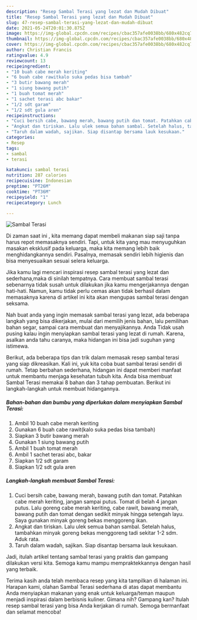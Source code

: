 ```yaml
---
description: "Resep Sambal Terasi yang lezat dan Mudah Dibuat"
title: "Resep Sambal Terasi yang lezat dan Mudah Dibuat"
slug: 47-resep-sambal-terasi-yang-lezat-dan-mudah-dibuat
date: 2021-05-24T20:01:30.875Z
image: https://img-global.cpcdn.com/recipes/cbac357afe0038bb/680x482cq70/sambal-terasi-foto-resep-utama.jpg
thumbnail: https://img-global.cpcdn.com/recipes/cbac357afe0038bb/680x482cq70/sambal-terasi-foto-resep-utama.jpg
cover: https://img-global.cpcdn.com/recipes/cbac357afe0038bb/680x482cq70/sambal-terasi-foto-resep-utama.jpg
author: Christian Francis
ratingvalue: 4.9
reviewcount: 13
recipeingredient:
- "10 buah cabe merah keriting"
- "6 buah cabe rawitkalo suka pedas bisa tambah"
- "3 butir bawang merah"
- "1 siung bawang putih"
- "1 buah tomat merah"
- "1 sachet terasi abc bakar"
- "1/2 sdt garam"
- "1/2 sdt gula aren"
recipeinstructions:
- "Cuci bersih cabe, bawang merah, bawang putih dan tomat. Patahkan cabe merah keriting, jangan sampai putus. Tomat di belah 4 jangan putus. Lalu goreng cabe merah keriting, cabe rawit, bawang merah, bawang putih dan tomat dengan sedikit minyak hingga setengah layu. Saya gunakan minyak goreng bekas menggoreng ikan."
- "Angkat dan tiriskan. Lalu ulek semua bahan sambal. Setelah halus, tambahkan minyak goreng bekas menggoreng tadi sekitar 1-2 sdm. Aduk rata."
- "Taruh dalam wadah, sajikan. Siap disantap bersama lauk kesukaan."
categories:
- Resep
tags:
- sambal
- terasi

katakunci: sambal terasi 
nutrition: 287 calories
recipecuisine: Indonesian
preptime: "PT26M"
cooktime: "PT36M"
recipeyield: "1"
recipecategory: Lunch

---
```



![Sambal Terasi](https://img-global.cpcdn.com/recipes/cbac357afe0038bb/680x482cq70/sambal-terasi-foto-resep-utama.jpg)

Di zaman  saat ini , kita memang dapat membeli makanan siap saji tanpa harus repot memasaknya sendiri. Tapi, untuk kita yang mau menyuguhkan masakan eksklusif pada keluarga, maka kita memang lebih baik menghidangkannya sendiri. Pasalnya, memasak sendiri lebih higienis dan bisa menyesuaikan sesuai selera keluarga.

Jika kamu lagi mencari inspirasi resep sambal terasi yang lezat dan sederhana,maka di sinilah tempatnya. Cara membuat sambal terasi  sebenarnya tidak susah untuk dilakukan jika kamu mengerjakannya dengan hati-hati. Namun, kamu tidak perlu cemas akan tidak berhasil dalam memasaknya 
karena di artikel ini kita akan mengupas sambal terasi dengan seksama.  



Nah buat anda yang ingin memasak sambal terasi yang lezat, ada beberapa langkah yang bisa dikerjakan, mulai dari memilih jenis bahan, lalu pemilihan bahan segar, sampai cara membuat dan menyajikannya. Anda Tidak usah pusing kalau ingin menyiapkan sambal terasi yang lezat di rumah. Karena, asalkan anda  tahu caranya, maka hidangan ini bisa jadi suguhan yang istimewa.

Berikut, ada beberapa tips dan trik dalam memasak resep sambal terasi yang siap dikreasikan. Kali ini, yuk kita coba buat sambal terasi sendiri di rumah. Tetap berbahan sederhana, hidangan ini dapat memberi manfaat untuk membantu menjaga kesehatan tubuh kita. Anda bisa membuat Sambal Terasi memakai 8 bahan dan 3 tahap pembuatan. Berikut ini langkah-langkah untuk membuat hidangannya.

<!--inarticleads1-->

##### Bahan-bahan dan bumbu yang diperlukan dalam menyiapkan Sambal Terasi:

1. Ambil 10 buah cabe merah keriting
1. Gunakan 6 buah cabe rawit(kalo suka pedas bisa tambah)
1. Siapkan 3 butir bawang merah
1. Gunakan 1 siung bawang putih
1. Ambil 1 buah tomat merah
1. Ambil 1 sachet terasi abc, bakar
1. Siapkan 1/2 sdt garam
1. Siapkan 1/2 sdt gula aren




<!--inarticleads2-->

##### Langkah-langkah membuat Sambal Terasi:

1. Cuci bersih cabe, bawang merah, bawang putih dan tomat. Patahkan cabe merah keriting, jangan sampai putus. Tomat di belah 4 jangan putus. Lalu goreng cabe merah keriting, cabe rawit, bawang merah, bawang putih dan tomat dengan sedikit minyak hingga setengah layu. Saya gunakan minyak goreng bekas menggoreng ikan.
1. Angkat dan tiriskan. Lalu ulek semua bahan sambal. Setelah halus, tambahkan minyak goreng bekas menggoreng tadi sekitar 1-2 sdm. Aduk rata.
1. Taruh dalam wadah, sajikan. Siap disantap bersama lauk kesukaan.




Jadi, itulah artikel tentang  sambal terasi  yang praktis dan gampang dilakukan versi kita. Semoga kamu mampu mempraktekkannya dengan hasil yang terbaik. 

Terima kasih anda telah membaca resep yang kita tampilkan di halaman ini. Harapan kami, olahan  Sambal Terasi sederhana di atas dapat membantu Anda menyiapkan makanan yang enak untuk keluarga/teman maupun menjadi inspirasi dalam berbisnis kuliner. Gimana nih? Gampang kan? Itulah resep sambal terasi yang bisa Anda kerjakan di rumah. Semoga bermanfaat dan selamat mencoba!

